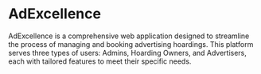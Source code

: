 # AdExcellence
AdExcellence is a comprehensive web application designed to streamline the process of managing and booking advertising hoardings. This platform serves three types of users: Admins, Hoarding Owners, and Advertisers, each with tailored features to meet their specific needs.
